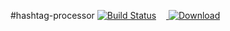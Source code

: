 #hashtag-processor
[![Build Status](https://travis-ci.org/tikalk/hashtag_processor.svg?branch=master)](https://travis-ci.org/tikalk/hashtag_processor) &nbsp;&nbsp;&nbsp;[ ![Download](https://api.bintray.com/packages/hagzag/maven/hashtag-processor/images/download.png) ](https://bintray.com/hagzag/maven/hashtag-processor/_latestVersion)
